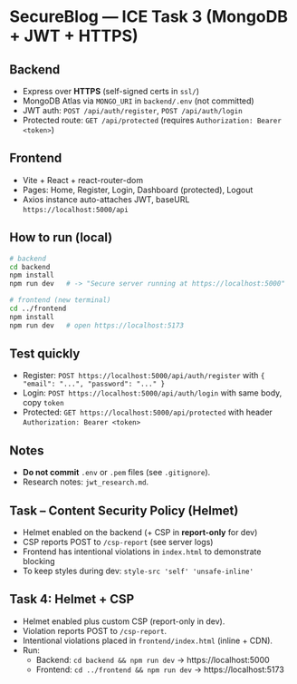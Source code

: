 ﻿# SecureBlog — ICE Task 3 (MongoDB + JWT + HTTPS)

## Backend
- Express over **HTTPS** (self-signed certs in `ssl/`)
- MongoDB Atlas via `MONGO_URI` in `backend/.env` (not committed)
- JWT auth: `POST /api/auth/register`, `POST /api/auth/login`
- Protected route: `GET /api/protected` (requires `Authorization: Bearer <token>`)

## Frontend
- Vite + React + react-router-dom
- Pages: Home, Register, Login, Dashboard (protected), Logout
- Axios instance auto-attaches JWT, baseURL `https://localhost:5000/api`

## How to run (local)
~~~bash
# backend
cd backend
npm install
npm run dev   # -> "Secure server running at https://localhost:5000"

# frontend (new terminal)
cd ../frontend
npm install
npm run dev   # open https://localhost:5173
~~~

## Test quickly
- Register: `POST https://localhost:5000/api/auth/register` with `{ "email": "...", "password": "..." }`
- Login:    `POST https://localhost:5000/api/auth/login` with same body, copy `token`
- Protected: `GET https://localhost:5000/api/protected` with header `Authorization: Bearer <token>`

## Notes
- **Do not commit** `.env` or `.pem` files (see `.gitignore`).
- Research notes: `jwt_research.md`.
## Task – Content Security Policy (Helmet)
- Helmet enabled on the backend (+ CSP in **report-only** for dev)
- CSP reports POST to `/csp-report` (see server logs)
- Frontend has intentional violations in `index.html` to demonstrate blocking
- To keep styles during dev: `style-src 'self' 'unsafe-inline'`
## Task 4: Helmet + CSP
- Helmet enabled plus custom CSP (report-only in dev).
- Violation reports POST to `/csp-report`.
- Intentional violations placed in `frontend/index.html` (inline + CDN).
- Run:
  - Backend: `cd backend && npm run dev` → https://localhost:5000
  - Frontend: `cd ../frontend && npm run dev` → https://localhost:5173
